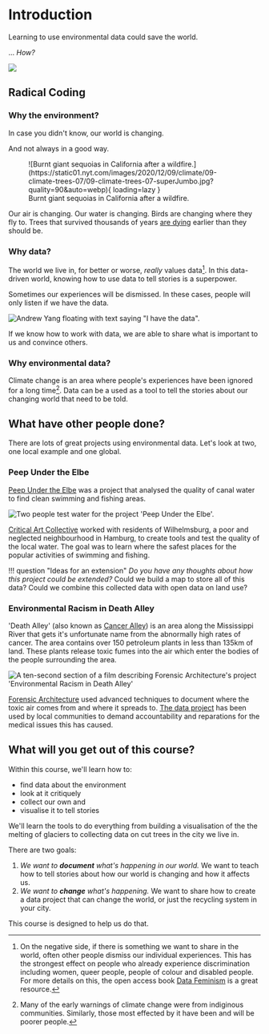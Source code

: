 # Introduction

Learning to use environmental data could save the world.
<!-- 🦸 -->

... _How?_

![](https://media.giphy.com/media/sTLjIdoFBaVMs/giphy.gif)

## Radical Coding

### Why the environment?

In case you didn't know, our world is changing.

And not always in a good way.

<figure markdown>
  ![Burnt giant sequoias in California after a wildfire.](https://static01.nyt.com/images/2020/12/09/climate/09-climate-trees-07/09-climate-trees-07-superJumbo.jpg?quality=90&auto=webp){ loading=lazy }
  <figcaption>Burnt giant sequoias in California after a wildfire.</figcaption>
</figure>

Our air is changing. Our water is changing. Birds are changing where they fly to. Trees that survived thousands of years [are dying](https://www.nationalgeographic.com/science/article/grand-old-trees-are-dying-leaving-forests-younger-shorter) earlier than they should be.

### Why data?

The world we live in, for better or worse, _really_ values data[^1]. In this data-driven world, knowing how to use data to tell stories is a superpower.

[^1]: On the negative side, if there is something we want to share in the world, often other people dismiss our individual experiences. This has the strongest effect on people who already experience discrimination including women, queer people, people of colour and disabled people. For more details on this, the open access book [Data Feminism](https://data-feminism.mitpress.mit.edu/) is a great resource.

Sometimes our experiences will be dismissed. In these cases, people will only listen if we have the data.

![Andrew Yang floating with text saying "I have the data".](https://media.giphy.com/media/l4RKhOL0xiBdbgglFi/giphy.gif)

If we know how to work with data, we are able to share what is important to us and convince others.

<!-- Data can be a form of self-advocacy, showing that the things we care about are real and matter. -->

<!-- This course focuses on how to tell stories with data. -->

### Why environmental data?

Climate change is an area where people's experiences have been ignored for a long time[^2]. Data can be a used as a tool to tell the stories about our changing world that need to be told.

[^2]: Many of the early warnings of climate change were from indiginous communities. Similarly, those most effected by it have been and will be poorer people.

<!--It can also be used as a tool of changing the world. Locally, we can protect trees or improve air quality.-->

<!--Globally, we can convince people to build movements and bring about international policy change.-->

## What have other people done?

There are lots of great projects using environmental data. Let's look at two, one local example and one global.

### Peep Under the Elbe

[Peep Under the Elbe](http://critical-art.net/peep-under-the-elbe-2008/) was a project that analysed the quality of canal water to find clean swimming and fishing areas.

![Two people test water for the project 'Peep Under the Elbe'.](http://critical-art.net/wp-content/uploads/2016/08/elbe_03.jpg)

[Critical Art Collective](http://critical-art.net) worked with residents of Wilhelmsburg, a poor and neglected neighbourhood in Hamburg, to create tools and test the quality of the local water. The goal was to learn where the safest places for the popular activities of swimming and fishing.

!!! question "Ideas for an extension"
    _Do you have any thoughts about how this project could be extended?_
    Could we build a map to store all of this data? Could we combine this collected data with open data on land use?

### Environmental Racism in Death Alley

'Death Alley' (also known as [Cancer Alley](https://en.wikipedia.org/wiki/Cancer_Alley)) is an area along the Mississippi River that gets it's unfortunate name from the abnormally high rates of cancer. The area contains over 150 petroleum plants in less than 135km of land. These plants release toxic fumes into the air which enter the bodies of the people surrounding the area.

![A ten-second section of a film describing Forensic Architecture's project 'Environmental Racism in Death Alley'](https://media.giphy.com/media/vX8U5lZFZowWJUKM44/giphy.gif)

[Forensic Architecture](https://forensic-architecture.org/) used advanced techniques to document where the toxic air comes from and where it spreads to. [The data project](https://forensic-architecture.org/investigation/environmental-racism-in-death-alley-louisiana) has been used by local communities to demand accountability and reparations for the medical issues this has caused.

## What will you get out of this course?

Within this course, we'll learn how to:

- find data about the environment
- look at it critiquely
- collect our own and
- visualise it to tell stories

We'll learn the tools to do everything from building a visualisation of the the melting of glaciers to collecting data on cut trees in the city we live in.

There are two goals:

1. *We want to __document__ what's happening in our world.* We want to teach how to tell stories about how our world is changing and how it affects us.
1. *We want to __change__ what's happening.* We want to share how to create a data project that can change the world, or just the recycling system in your city.

This course is designed to help us do that.
